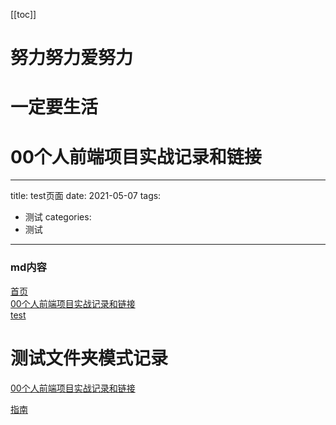 [[toc]]
# 努力努力爱努力

# 一定要生活

# 00个人前端项目实战记录和链接

---
title: test页面
date: 2021-05-07
tags:
 - 测试
categories:
 - 测试
---

### md内容

[首页](../README.md)  
[00个人前端项目实战记录和链接](./everyNotes/00个人前端项目实战记录和链接/001README.md)  
[test](./test/read.md)  

# 测试文件夹模式记录
<!-- 相对地址 -->
[00个人前端项目实战记录和链接](./00个人前端项目实战记录和链接/001README.md)  

<!-- 绝对路径 -->
[指南](/zh/guide/README.md)  